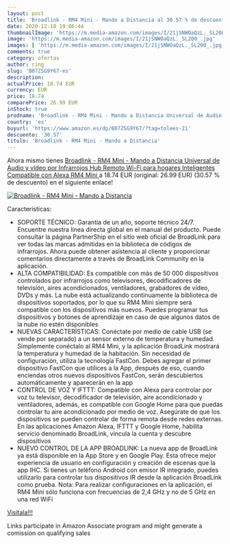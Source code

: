 ```yaml
---
layout: post
title: 'Broadlink - RM4 Mini - Mando a Distancia al 30.57 % de descuento'
date: 2020-12-10 19:06:44
thumbnailImage: 'https://m.media-amazon.com/images/I/21jSNWOaQzL._SL200_.jpg'
image: 'https://m.media-amazon.com/images/I/21jSNWOaQzL._SL200_.jpg'
images: [ 'https://m.media-amazon.com/images/I/21jSNWOaQzL._SL200_.jpg' ]
comments: true
category: ofertas
author: ring
slug: 'B07ZSG9Y67-es'
description:
actualPrice: 18.74 EUR
currency: EUR
price: 18.74
comparePrice: 26.99 EUR
inStock: true
prodname: 'Broadlink - RM4 Mini - Mando a Distancia Universal de Audio y vídeo por Infrarrojos  Hub Remoto Wi-Fi para hogares Inteligentes  Compatible con Alexa  RM4 Mini '
country: 'es'
buyurl: 'https://www.amazon.es/dp/B07ZSG9Y67/?tag=tolees-21'
descuento: '30.57'
titulo: 'Broadlink - RM4 Mini - Mando a Distancia'
---
```


Ahora mismo tienes [Broadlink - RM4 Mini - Mando a Distancia Universal de Audio y vídeo por Infrarrojos  Hub Remoto Wi-Fi para hogares Inteligentes  Compatible con Alexa  RM4 Mini ](https://www.amazon.es/dp/B07ZSG9Y67/?tag=tolees-21) a 18.74 EUR (original: 26.99 EUR) (30.57 %  de descuento) en el siguiente enlace!

[![Broadlink - RM4 Mini - Mando a Distancia](https://m.media-amazon.com/images/I/21jSNWOaQzL._SL200_.jpg)](https://www.amazon.es/dp/B07ZSG9Y67/?tag=tolees-21)

Características:

- SOPORTE TÉCNICO: Garantía de un año, soporte técnico 24/7. Encuentre nuestra línea directa global en el manual del producto. Puede consultar la página PartnerShip en el sitio web oficial de BroadLink para ver todas las marcas admitidas en la biblioteca de códigos de infrarrojos. Ahora puede obtener asistencia al cliente y proporcionar comentarios directamente a través de BroadLink Community en la aplicación.
- ALTA COMPATIBILIDAD: Es compatible con más de 50 000 dispositivos controlados por infrarrojos como televisores, decodificadores de televisión, aires acondicionados, ventiladores, grabadores de vídeo, DVDs y más. La nube está actualizando continuamente la biblioteca de dispositivos soportados, por lo que su RM4 Mini siempre será compatible con los dispositivos más nuevos. Puedes programar tus dispositivos y botones de aprendizaje en caso de que algunos datos de la nube no estén disponibles
- NUEVAS CARACTERÍSTICAS: Conéctate por medio de cable USB (se vende por separado) a un sensor externo de temperatura y humedad. Simplemente conéctalo al RM4 Mini, y la aplicación BroadLink mostrará la temperatura y humedad de la habitación. Sin necesidad de configuración, utiliza la tecnología FastCon. Debes agregar el primer dispositivo FastCon que utilices a la App, después de eso, cuando enciendas otros nuevos dispositivos FastCon, serán descubiertos automáticamente y aparecerán en la app
- CONTROL DE VOZ Y IFTTT: Compatible con Alexa para controlar por voz tu televisor, decodificador de televisión, aire acondicionado y ventiladores, además, es compatible con Google Home para que puedas controlar tu aire acondicionado por medio de voz. Asegúrate de que los dispositivos se pueden controlar de forma remota desde redes externas. En las aplicaciones Amazon Alexa, IFTTT y Google Home, habilita servicio denominado BroadLink, vincula la cuenta y descubre dispositivos
- NUEVO CONTROL DE LA APP BROADLINK: La nueva app de BroadLink ya está disponible en la App Store y en Google Play. Esta ofrece mejor experiencia de usuario en configuración y creación de escenas que la app IHC. Si tienes un teléfono Android con emisor IR integrado, puedes utilizarlo para controlar tus dispositivos IR desde la aplicación BroadLink como prueba. Nota: Para realizar configuraciones en la aplicación, el RM4 Mini sólo funciona con frecuencias de 2,4 GHz y no de 5 GHz en una red WiFi

[Visítala!!!](https://www.amazon.es/dp/B07ZSG9Y67/?tag=tolees-21)

Links participate in Amazon Associate program and might generate a comission on qualifying sales
